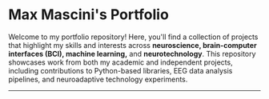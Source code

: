 # Max Mascini's Portfolio

Welcome to my portfolio repository! Here, you'll find a collection of projects that highlight my skills and interests across **neuroscience, brain-computer interfaces (BCI), machine learning,** and **neurotechnology**. This repository showcases work from both my academic and independent projects, including contributions to Python-based libraries, EEG data analysis pipelines, and neuroadaptive technology experiments.

---

